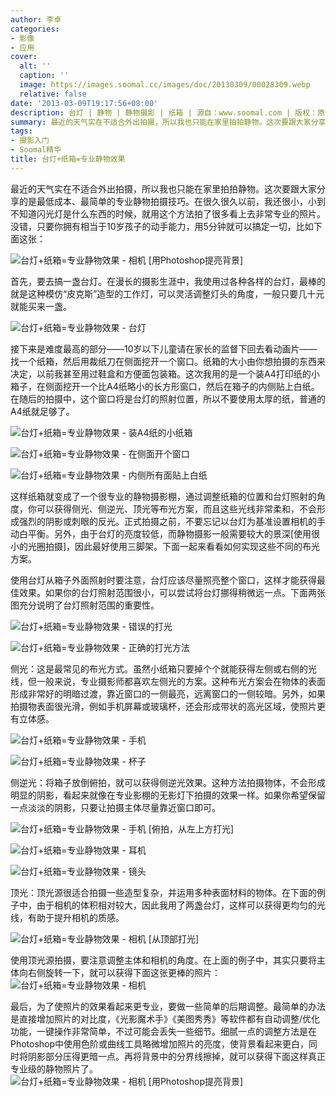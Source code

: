 ```yaml
---
author: 李卓
categories:
- 影像
- 应用
cover:
  alt: ''
  caption: ''
  image: https://images.soomal.cc/images/doc/20130309/00028309.webp
  relative: false
date: '2013-03-09T19:17:56+08:00'
description: 台灯 | 静物 | 静物摄影 | 纸箱 | 源自：www.soomal.com | 版权：原创 |  平均/总评分：09.97/389
summary: 最近的天气实在不适合外出拍摄，所以我也只能在家里拍拍静物。这次要跟大家分享的是最低成本、最简单的专业静物拍摄技巧。在很久很久以前，我还很小，小到不知道闪光灯是什么东西的时候，就用这个方法拍了很多看上去非常专业的照片。没错，只要你拥有相当于10岁孩子的动手能力，用5分钟就可获得一张专业级的静物照片……
tags:
- 摄影入门
- Soomal精华
title: 台灯+纸箱=专业静物效果
---
```


最近的天气实在不适合外出拍摄，所以我也只能在家里拍拍静物。这次要跟大家分享的是最低成本、最简单的专业静物拍摄技巧。在很久很久以前，我还很小，小到不知道闪光灯是什么东西的时候，就用这个方法拍了很多看上去非常专业的照片。没错，只要你拥有相当于10岁孩子的动手能力，用5分钟就可以搞定一切，比如下面这张：



![台灯+纸箱=专业静物效果 - 相机 [用Photoshop提亮背景]](https://images.soomal.cc/images/doc/20130309/00028323.webp)



首先，要去搞一盏台灯。在漫长的摄影生涯中，我使用过各种各样的台灯，最棒的就是这种模仿“皮克斯”造型的工作灯，可以灵活调整灯头的角度，一般只要几十元就能买来一盏。



![台灯+纸箱=专业静物效果 - 台灯](https://images.soomal.cc/images/doc/20130309/00028310.webp)



接下来是难度最高的部分――10岁以下儿童请在家长的监督下回去看动画片――找一个纸箱，然后用裁纸刀在侧面挖开一个窗口。纸箱的大小由你想拍摄的东西来决定，以前我甚至用过鞋盒和方便面包装箱。这次我用的是一个装A4打印纸的小箱子，在侧面挖开一个比A4纸略小的长方形窗口，然后在箱子的内侧贴上白纸。在随后的拍摄中，这个窗口将是台灯的照射位置，所以不要使用太厚的纸，普通的A4纸就足够了。



![台灯+纸箱=专业静物效果 - 装A4纸的小纸箱](https://images.soomal.cc/images/doc/20130309/00028311.webp)



![台灯+纸箱=专业静物效果 - 在侧面开个窗口](https://images.soomal.cc/images/doc/20130309/00028312.webp)



![台灯+纸箱=专业静物效果 - 内侧所有面贴上白纸](https://images.soomal.cc/images/doc/20130309/00028313.webp)



这样纸箱就变成了一个很专业的静物摄影棚，通过调整纸箱的位置和台灯照射的角度，你可以获得侧光、侧逆光、顶光等布光方案，而且这些光线非常柔和，不会形成强烈的阴影或刺眼的反光。正式拍摄之前，不要忘记以台灯为基准设置相机的手动白平衡。另外，由于台灯的亮度较低，而静物摄影一般需要较大的景深[使用很小的光圈拍摄]，因此最好使用三脚架。下面一起来看看如何实现这些不同的布光方案。



使用台灯从箱子外面照射时要注意，台灯应该尽量照亮整个窗口，这样才能获得最佳效果。如果你的台灯照射范围很小，可以尝试将台灯挪得稍微远一点。下面两张图充分说明了台灯照射范围的重要性。



![台灯+纸箱=专业静物效果 - 错误的打光](https://images.soomal.cc/images/doc/20130309/00028315.webp)



![台灯+纸箱=专业静物效果 - 正确的打光方法](https://images.soomal.cc/images/doc/20130309/00028314.webp)



侧光：这是最常见的布光方式。虽然小纸箱只要掉个个就能获得左侧或右侧的光线，但一般来说，专业摄影师都喜欢左侧光的方案。这种布光方案会在物体的表面形成非常好的明暗过渡，靠近窗口的一侧最亮，远离窗口的一侧较暗。另外，如果拍摄物表面很光滑，例如手机屏幕或玻璃杯，还会形成带状的高光区域，使照片更有立体感。



![台灯+纸箱=专业静物效果 - 手机](https://images.soomal.cc/images/doc/20130309/00028316.webp)



![台灯+纸箱=专业静物效果 - 杯子](https://images.soomal.cc/images/doc/20130309/00028317.webp)



侧逆光：将箱子放倒俯拍，就可以获得侧逆光效果。这种方法拍摄物体，不会形成明显的阴影，看起来就像在专业影棚的无影灯下拍摄的效果一样。如果你希望保留一点淡淡的阴影，只要让拍摄主体尽量靠近窗口即可。



![台灯+纸箱=专业静物效果 - 手机 [俯拍，从左上方打光]](https://images.soomal.cc/images/doc/20130309/00028318.webp)



![台灯+纸箱=专业静物效果 - 耳机](https://images.soomal.cc/images/doc/20130309/00028319.webp)



![台灯+纸箱=专业静物效果 - 镜头](https://images.soomal.cc/images/doc/20130309/00028320.webp)



顶光：顶光源很适合拍摄一些造型复杂，并运用多种表面材料的物体。在下面的例子中，由于相机的体积相对较大，因此我用了两盏台灯，这样可以获得更均匀的光线，有助于提升相机的质感。

![台灯+纸箱=专业静物效果 - 相机 [从顶部打光]](https://images.soomal.cc/images/doc/20130309/00028321.webp)




使用顶光源拍摄，要注意调整主体和相机的角度。在上面的例子中，其实只要将主体向右侧旋转一下，就可以获得下面这张更棒的照片：
![台灯+纸箱=专业静物效果 - 相机](https://images.soomal.cc/images/doc/20130309/00028322.webp)




最后，为了使照片的效果看起来更专业，要做一些简单的后期调整。最简单的办法是直接增加照片的对比度，《光影魔术手》《美图秀秀》等软件都有自动调整/优化功能，一键操作非常简单，不过可能会丢失一些细节。细腻一点的调整方法是在Photoshop中使用色阶或曲线工具略微增加照片的亮度，使背景看起来更白，同时将阴影部分压得更暗一点。再将背景中的分界线擦掉，就可以获得下面这样真正专业级的静物照片了。
![台灯+纸箱=专业静物效果 - 相机 [用Photoshop提亮背景]](https://images.soomal.cc/images/doc/20130309/00028323.webp)